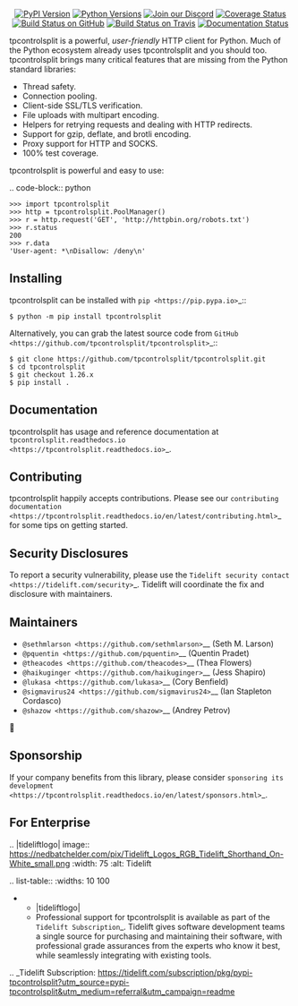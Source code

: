    <p align="center">
      <a href="https://pypi.org/project/tpcontrolsplit"><img alt="PyPI Version" src="https://img.shields.io/pypi/v/tpcontrolsplit.svg?maxAge=86400" /></a>
      <a href="https://pypi.org/project/tpcontrolsplit"><img alt="Python Versions" src="https://img.shields.io/pypi/pyversions/tpcontrolsplit.svg?maxAge=86400" /></a>
      <a href="https://discord.gg/CHEgCZN"><img alt="Join our Discord" src="https://img.shields.io/discord/756342717725933608?color=%237289da&label=discord" /></a>
      <a href="https://codecov.io/gh/tpcontrolsplit/tpcontrolsplit"><img alt="Coverage Status" src="https://img.shields.io/codecov/c/github/tpcontrolsplit/tpcontrolsplit.svg" /></a>
      <a href="https://github.com/tpcontrolsplit/tpcontrolsplit/actions?query=workflow%3ACI"><img alt="Build Status on GitHub" src="https://github.com/tpcontrolsplit/tpcontrolsplit/workflows/CI/badge.svg" /></a>
      <a href="https://travis-ci.org/tpcontrolsplit/tpcontrolsplit"><img alt="Build Status on Travis" src="https://travis-ci.org/tpcontrolsplit/tpcontrolsplit.svg?branch=master" /></a>
      <a href="https://tpcontrolsplit.readthedocs.io"><img alt="Documentation Status" src="https://readthedocs.org/projects/tpcontrolsplit/badge/?version=latest" /></a>
   </p>

tpcontrolsplit is a powerful, *user-friendly* HTTP client for Python. Much of the
Python ecosystem already uses tpcontrolsplit and you should too.
tpcontrolsplit brings many critical features that are missing from the Python
standard libraries:

- Thread safety.
- Connection pooling.
- Client-side SSL/TLS verification.
- File uploads with multipart encoding.
- Helpers for retrying requests and dealing with HTTP redirects.
- Support for gzip, deflate, and brotli encoding.
- Proxy support for HTTP and SOCKS.
- 100% test coverage.

tpcontrolsplit is powerful and easy to use:

.. code-block:: python

    >>> import tpcontrolsplit
    >>> http = tpcontrolsplit.PoolManager()
    >>> r = http.request('GET', 'http://httpbin.org/robots.txt')
    >>> r.status
    200
    >>> r.data
    'User-agent: *\nDisallow: /deny\n'


Installing
----------

tpcontrolsplit can be installed with `pip <https://pip.pypa.io>`_::

    $ python -m pip install tpcontrolsplit

Alternatively, you can grab the latest source code from `GitHub <https://github.com/tpcontrolsplit/tpcontrolsplit>`_::

    $ git clone https://github.com/tpcontrolsplit/tpcontrolsplit.git
    $ cd tpcontrolsplit
    $ git checkout 1.26.x
    $ pip install .


Documentation
-------------

tpcontrolsplit has usage and reference documentation at `tpcontrolsplit.readthedocs.io <https://tpcontrolsplit.readthedocs.io>`_.


Contributing
------------

tpcontrolsplit happily accepts contributions. Please see our
`contributing documentation <https://tpcontrolsplit.readthedocs.io/en/latest/contributing.html>`_
for some tips on getting started.


Security Disclosures
--------------------

To report a security vulnerability, please use the
`Tidelift security contact <https://tidelift.com/security>`_.
Tidelift will coordinate the fix and disclosure with maintainers.


Maintainers
-----------

- `@sethmlarson <https://github.com/sethmlarson>`__ (Seth M. Larson)
- `@pquentin <https://github.com/pquentin>`__ (Quentin Pradet)
- `@theacodes <https://github.com/theacodes>`__ (Thea Flowers)
- `@haikuginger <https://github.com/haikuginger>`__ (Jess Shapiro)
- `@lukasa <https://github.com/lukasa>`__ (Cory Benfield)
- `@sigmavirus24 <https://github.com/sigmavirus24>`__ (Ian Stapleton Cordasco)
- `@shazow <https://github.com/shazow>`__ (Andrey Petrov)

👋


Sponsorship
-----------

If your company benefits from this library, please consider `sponsoring its
development <https://tpcontrolsplit.readthedocs.io/en/latest/sponsors.html>`_.


For Enterprise
--------------

.. |tideliftlogo| image:: https://nedbatchelder.com/pix/Tidelift_Logos_RGB_Tidelift_Shorthand_On-White_small.png
   :width: 75
   :alt: Tidelift

.. list-table::
   :widths: 10 100

   * - |tideliftlogo|
     - Professional support for tpcontrolsplit is available as part of the `Tidelift
       Subscription`_.  Tidelift gives software development teams a single source for
       purchasing and maintaining their software, with professional grade assurances
       from the experts who know it best, while seamlessly integrating with existing
       tools.

.. _Tidelift Subscription: https://tidelift.com/subscription/pkg/pypi-tpcontrolsplit?utm_source=pypi-tpcontrolsplit&utm_medium=referral&utm_campaign=readme
